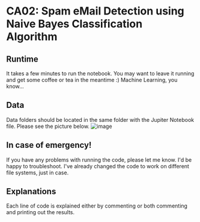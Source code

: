 # CA02: Spam eMail Detection using Naive Bayes Classification Algorithm

## Runtime
It takes a few minutes to run the notebook. You may want to leave it running and get some coffee or tea in the meantime :) Machine Learning, you know...

## Data
Data folders should be located in the same folder with the Jupiter Notebook file. Please see the picture below.
![image](https://user-images.githubusercontent.com/59128920/153564069-1af5ff15-ccfd-4103-8bf4-95a56b04440e.png)

## In case of emergency!
If you have any problems with running the code, please let me know. I'd be happy to troubleshoot. I've already changed the code to work on different file systems, just in case.

## Explanations
Each line of code is explained either by commenting or both commenting and printing out the results. 

